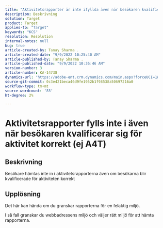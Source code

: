 ```yaml
---
title: "Aktivitetsrapporter är inte ifyllda även när besökaren kvalificerar sig för aktivitet korrekt (ej A4T)"
description: Beskrivning
solution: Target
product: Target
applies-to: "Target"
keywords: "KCS"
resolution: Resolution
internal-notes: null
bug: true
article-created-by: Tanay Sharma .
article-created-date: "9/9/2022 10:25:40 AM"
article-published-by: Tanay Sharma .
article-published-date: "9/9/2022 10:36:46 AM"
version-number: 3
article-number: KA-14738
dynamics-url: "https://adobe-ent.crm.dynamics.com/main.aspx?forceUCI=1&pagetype=entityrecord&etn=knowledgearticle&id=20c1b4bc-2930-ed11-9db1-002248086735"
source-git-commit: 0c3e421beca46d9fe1952b1f98538a50697216a0
workflow-type: tm+mt
source-wordcount: '83'
ht-degree: 2%

---
```


# Aktivitetsrapporter fylls inte i även när besökaren kvalificerar sig för aktivitet korrekt (ej A4T)

## Beskrivning


Besökare hämtas inte in i aktivitetsrapporterna även om besökarna blir kvalificerade för aktiviteten korrekt


## Upplösning


Det här kan hända om du granskar rapporterna för en felaktig miljö.



I så fall granskar du webbadressens miljö och väljer rätt miljö för att hämta rapporterna.

